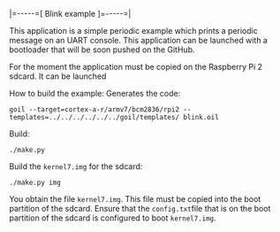|=-----=[ Blink example ]=-----=|

This application is a simple periodic example which prints a periodic message on an UART console.
This application can be launched with a bootloader that will be soon pushed on the GitHub.

For the moment the application must be copied on the Raspberry Pi 2 sdcard.
It can be launched 

How to build the example:
Generates the code:
```
goil --target=cortex-a-r/armv7/bcm2836/rpi2 --templates=../../../../../../goil/templates/ blink.oil
```

Build:
```
./make.py
```

Build the ```kernel7.img``` for the sdcard:
```
./make.py img
```

You obtain the file ```kernel7.img```.
This file must be copied into the boot partition of the sdcard.
Ensure that the ```config.txt```file that is on the boot partition of the sdcard is configured to boot ```kernel7.img```.


